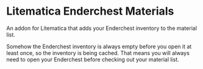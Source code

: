 # Litematica Enderchest Materials

An addon for Litematica that adds your Enderchest inventory to the material list.

Somehow the Enderchest inventory is always empty before you open it at least once, so
the inventory is being cached. That means you will always need to open your Enderchest
before checking out your material list.